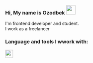 ### Hi, My name is Ozodbek <img src="https://media.giphy.com/media/hvRJCLFzcasrR4ia7z/giphy.gif" width="30px"> 

I'm frontend developer and student.
<br/>
I work as a freelancer

### Language and tools I wwork with:

<code><img src='https://images.app.goo.gl/cFycrJJZPh4o4CHZA' height='25' /></code>
